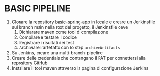 # BASIC PIPELINE

1. Clonare la repository [basic-spring-app](https://github.com/alleCresti/basic-spring-app/tree/main) in locale e creare un Jenkinsfile sul branch main nella root del progetto, il Jenkinsfile deve
   1. Dichiarare maven come tool di compilazione
   2. Compilare e testare il codice
   3. Registrare i risultati dei test
   4. Archiviare l'artefatto con lo step `archiveArtifacts`
2. Su Jenkins, creare una multi-branch-pipeline
3. Creare delle credentials che contengano il PAT per connettersi alla repository GitHub
4. Installare il tool maven attrverso la pagina di configurazione Jenkins
